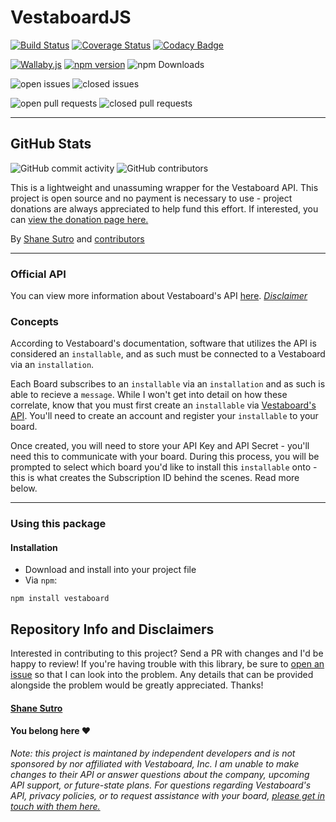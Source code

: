 # VestaboardJS

[![Build Status](https://app.travis-ci.com/ShaneSutro/VestaboardJS.svg?branch=main)](https://app.travis-ci.com/ShaneSutro/VestaboardJS)
[![Coverage Status](https://coveralls.io/repos/github/ShaneSutro/VestaboardJS/badge.svg?branch=main)](https://coveralls.io/github/ShaneSutro/VestaboardJS?branch=main)
[![Codacy Badge](https://app.codacy.com/project/badge/Grade/8245df2d89f24edcbbebe749d87a17ed)](https://www.codacy.com/gh/ShaneSutro/VestaboardJS/dashboard?utm_source=github.com&utm_medium=referral&utm_content=ShaneSutro/VestaboardJS&utm_campaign=Badge_Grade)

[![Wallaby.js](https://img.shields.io/badge/wallaby.js-configured-green.svg)](https://wallabyjs.com)
[![npm version](https://badge.fury.io/js/vestaboard.svg)](https://badge.fury.io/js/vestaboard)
![npm Downloads](https://img.shields.io:/npm/dm/vestaboard?label=npm%20downloads)

![open issues](https://img.shields.io:/github/issues-raw/ShaneSutro/VestaboardJS)
![closed issues](https://img.shields.io:/github/issues-closed-raw/ShaneSutro/VestaboardJS)

![open pull requests](https://img.shields.io:/github/issues-pr-raw/ShaneSutro/VestaboardJS)
![closed pull requests](https://img.shields.io:/github/issues-pr-closed-raw/ShaneSutro/VestaboardJS)

---

## GitHub Stats

![GitHub commit activity](https://img.shields.io/github/commit-activity/m/SonicRift/VestaboardJS)
![GitHub contributors](https://img.shields.io/github/contributors/SonicRift/VestaboardJS)

This is a lightweight and unassuming wrapper for the Vestaboard API. This project is open source and no payment is necessary to use - project donations are always appreciated to help fund this effort. If interested, you can [ view the donation page here.](https://shanesutro.com/donate)

By [Shane Sutro][] and [contributors](https://github.com/SonicRift/VestaboardJS/graphs/contributors)

---

### Official API

You can view more information about Vestaboard's API [here](https://docs.vestaboard.com/). _[Disclaimer](#repository-info-and-disclaimers)_

### Concepts

According to Vestaboard's documentation, software that utilizes the API is considered an `installable`, and as such must be connected to a Vestaboard via an `installation`.

Each Board subscribes to an `installable` via an `installation` and as such is able to recieve a `message`. While I won't get into detail on how these correlate, know that you must first create an `installable` via [Vestaboard's API](https://web.vestaboard.com). You'll need to create an account and register your `installable` to your board.

Once created, you will need to store your API Key and API Secret - you'll need this to communicate with your board. During this process, you will be prompted to select which board you'd like to install this `installable` onto - this is what creates the Subscription ID behind the scenes. Read more below.

---

### Using this package

#### Installation

- Download and install into your project file
- Via `npm`:

`npm install vestaboard`

<!-- #### Usage

This package will simplify the process of connecting your code to Vestaboard's API.
By default, the module will store your API Key, API Secret, and Subscriber ID in a .txt file in the root folder of the project.
If you do _not_ want to store this, pass `saveCredentials=False` into the creation of an `Installable`. Alternatively, you may skip creating an `Installable` alltogether if you already know your Subscription ID (which you can get from Vestaboards official portal if you'd like to skip this step).

If you do **_not_** know your Subscription ID call `Installable()` with your API Key and API Secret to find and store it:

```python
import vestaboard
#This will print your subscription ID, and store all keys in 'credentials.txt'
installable = vestaboard.Installable('your_api_key', 'your_api_secret')

#Pass in the Installable() instance to a new instance of Board()
vboard = vestaboard.Board(installable)
vboard.post('And just like that, we were off.')
```

![Board with plain text example](../media/basictext.png?raw=true)

If you already have your Subscription ID or you do not want to store it, you can call `Board()` directly and pass your API Key, API Secret and Subscription ID directly.
Note that if you choose to not store these credentials, you will need to provide them each time you call a method on a `Board`.
If you do choose to store them, they will be stored in a file called `credentials.txt` in the root directory of your project; remember to add `credentials.txt` to your `.gitignore` to avoid commiting your keys to GitHub. Alternatively, you may create a `config.py` file in your code and store the information there; again, add `config.py` to your `.gitignore`. Never upload API keys or API Secrets to a repository.
You can also create an instance of Installable with only your API Key and API Secret, then provide a subscription ID directly when instantiating a new `Board` by setting `getSubscription=False` when instantiating the Installable.

#### config.py

```python
api_key='DrBXYxUN40z2dpIogNjO'
api_secret='2Qc8cClVov2TI9eeudVP'
subscription_id='5PmlVd5MnjtMIBYcBUXI'
```

#### vestaboard.py

```python
from vestaboard import Board
import config

vboard = Board(apiKey=config.api_key, apiSecret=config.api_secret, subscriptionId=config.subscription_id)

vboard.post('Love is all you need')
```

---

## Currently Supported

Currently this module supports the following:

- Creating an Installable object by passing in an API Key and API Secret

  - This will find and store the Subscription ID for you
  - Passing `getSubscription=False` overrides this - if you set this to False, remember to pass in a Subscription ID when instantiating a new `Board`

- Creating an instance of Board by passing in one of the following:
  - An Installable, instantiated with API Key and API Secret
  - By passing in an API Key, API Secret _and_ Subscription ID directly to `Board()`
  - By passing in an Installable where `getSubscription=False` and manually providing the Subscription ID to `Board`.

The board currently has 2 methods available, the `.post()` method, which takes in a string and sends it to the board, and the `.raw()` method, which allows you to place characters precisely where you'd like them.

### Post

```python
import vestaboard

installable = vestaboard.Installable('your_api_key', 'your_api_secret')
vboard = vestaboard.Board(installable)

vboard.post('Everything you can imagine is real.')
```

The `.post()` method supports all letters and symbols that Vestaboard supports, including all letters, numbers, and symbols.
In addition, you may pass in a character code in curly brackets to represent a single character or a color tile. You can view a reference of character and color codes on [Vestaboard's official website by clicking here.](https://docs.vestaboard.com/characters)
Vestaboard's API currently strips leading and trailing spaces from lines - _this includes the `{0}` character (the black tile)_. To precisely place characters, use the `.raw()` method (see below).

```python
import vestaboard

installable = vestaboard.Installable('your_api_key', 'your_api_secret')
vboard = vestaboard.Board(installable)

vboard.post('Triage Status\n\n{63}High -3{0}{0}items\n {65}Med -18 items\n{66}Low -88 items')
```

![Board with color tiles example](../media/vbcolors.png?raw=true)

### Raw

The `.raw()` method allows you to specify exactly where each tile should be on the board. `.raw()` takes an argument of a list of lists (a 6 x 22 array) where each character has been converted into its corresponding character code, and an optional padding style (for less than 6 line lists).

```python
import vestaboard

characters = [
    [63, 64, 65, 66, 67, 68, 69, 63, 64, 65, 66, 67, 68, 69, 63, 64, 65, 66, 67, 68, 69, 63],
    [64,  0,  0,  0,  0,  0,  0,  0,  0,  0,  0,  0,  0,  0,  0,  0,  0,  0,  0,  0,  0, 64],
    [65,  0,  0,  0,  8,  1, 16, 16, 25,  0,  2,  9, 18, 20,  8,  4,  1, 25,  0,  0,  0, 65],
    [66,  0,  0,  0,  0,  0,  0,  0, 13,  9, 14,  1, 20, 15, 37,  0,  0,  0,  0,  0,  0, 66],
    [67,  0,  0,  0,  0,  0,  0,  0,  0,  0,  0,  0,  0,  0,  0,  0,  0,  0,  0,  0,  0, 67],
    [68, 69, 63, 64, 65, 66, 67, 68, 69, 63, 64, 65, 66, 67, 68, 69, 63, 64, 65, 66, 67, 68]
]

installable = vestaboard.Installable('your_api_key', 'your_api_secret')
vboard = vestaboard.Board(installable)

vboard.raw(characters)
```

![Board with raw input example](../media/rawexample.png?raw=true)

### New in Version 1.0.0

The `.raw()` method now supports padding and truncating if more or fewer than 6 lines are provided! By default, your text will be centered vertically on the board, but will generate a warning (if an odd number of lines are provided, the additional line will be at the bottom). Supress this warning by passing in `pad='center'`. When passing in greater than 6 lines, the board will only display the first 6 lines.

You can also specify whether you'd like the padding to be added above or below your text by passing in `pad='top'` or `pad='bottom'` (only available when passing in < 6 lines). `pad='top'` will add padding above your text (your text will be at the bottom of the board), and `pad='bottom'` will add padding below your text (your text will be at the top of the board).

---

To assist with character conversion, use the `Formatter` class.
The `Formatter` has two public helper options:

- `.convert()`
- `.convertLine()`

### Convert

If converting a string, use the `.convert()` method. By default, `.convert()` will split by letter and return an array of character codes corresponding to the string you passed in:

```python
from vestaboard.formatter import Formatter

Formatter().convert('Oh hi!')
# Returns [15, 8, 0, 8, 9, 37]
```

To split by word, pass in the argument `byWord=True` along with your input string:

```python
from vestaboard.formatter import Formatter

Formatter().convert('Oh hi!', byWord=True)
# Returns [[15, 8], [8, 9, 37]]
```

### Convert Line

If you'd like to convert an entire line at once, use the `.convertLine()` method. `.convertLine()` centers text by default. To left justify or right justify, pass `justify='left'` or `justify='right'`.

```python
from vestaboard.formatter import Formatter

Formatter().convertLine('Happy Birthday!')
# Returns [0, 0, 0, 8, 1, 16, 16, 25, 0, 2, 9, 18, 20, 8, 4, 1, 25, 37, 0, 0, 0, 0]
```

## Upcoming Support

- Formatting

  - Want to right justify, left justify, or center the entire content? Coming soon!

- Templates
  - Choose from a list of templates to send to your board, including calendars, Q&A, trivia, and more

---


### Needs

- Conversion from string to list of lists for `.raw()` method
- Unit and other tests inside the `/test` folder
- Suggestions or ideas for improvement are always welcome! -->

## Repository Info and Disclaimers

Interested in contributing to this project? Send a PR with changes and I'd be happy to review! If you're having trouble with this library, be sure to [open an issue][] so that I can look into the problem. Any details that can be provided alongside the problem would be greatly appreciated.
Thanks!

#### [Shane Sutro][]

#### You belong here :heart:

_Note: this project is maintaned by independent developers and is not sponsored by nor affiliated with Vestaboard, Inc. I am unable to make changes to their API or answer questions about the company, upcoming API support, or future-state plans. For questions regarding Vestaboard's API, privacy policies, or to request assistance with your board, [please get in touch with them here.](https://www.vestaboard.com/contact)_

[open an issue]: https://github.com/SonicRift/Vestaboard/issues
[shane sutro]: https://github.com/SonicRift

